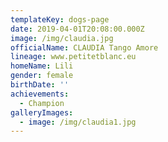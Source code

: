 ```yaml
---
templateKey: dogs-page
date: 2019-04-01T20:08:00.000Z
image: /img/claudia.jpg
officialName: CLAUDIA Tango Amore
lineage: www.petitetblanc.eu
homeName: Lili
gender: female
birthDate: ''
achievements:
  - Champion
galleryImages:
  - image: /img/claudia1.jpg
---
```


